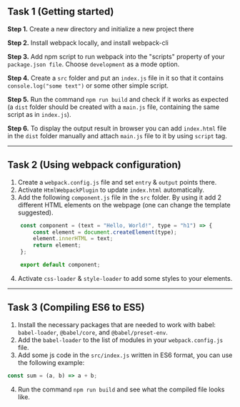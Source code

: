 ## Task 1 (Getting started)

**Step 1.** Create a new directory and initialize a new project there

**Step 2.** Install webpack locally, and install webpack-cli

**Step 3.**  Add npm script to run webpack into the "scripts" property of your `package.json file`. Choose `development` as a mode option.

**Step 4.** Create a `src` folder and put an `index.js` file in it so that it contains `console.log("some text")` or some other simple script.

**Step 5.** Run the command `npm run build` and check if it works as expected (a `dist` folder should be created with a `main.js` file, containing the same script as in `index.js`).

**Step 6.** To display the output result in browser you can add `index.html` file in the `dist` folder manually and attach `main.js` file to it by using `script` tag.

***

## Task 2 (Using webpack configuration)
1. Create a `webpack.config.js` file and set `entry` & `output` points there. 
2. Activate `HtmlWebpackPlugin` to update `index.html` automatically.
3. Add the following `component.js` file in the `src` folder. By using it add 2 different HTML elements on the webpage (one can change the template suggested).
```javascript
    const component = (text = "Hello, World!", type = "h1") => {
        const element = document.createElement(type);
        element.innerHTML = text;
        return element;
    };

    export default component;
```
4. Activate `css-loader` & `style-loader` to add some styles to your elements.

***

## Task 3 (Compiling ES6 to ES5)
1. Install the necessary packages that are needed to work with babel: `babel-loader`, `@babel/core`, and `@babel/preset-env`.
2. Add the `babel-loader` to the list of modules in your `webpack.config.js` file.
3. Add some js code in the `src/index.js` written in ES6 format, you can use the following example:
```javascript
const sum = (a, b) => a + b;
```
4. Run the command `npm run build` and see what the compiled file looks like. 
